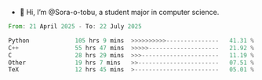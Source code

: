 - 👋 Hi, I’m @Sora-o-tobu, a student major in computer science.

<!--START_SECTION:waka-->

```rust
From: 21 April 2025 - To: 22 July 2025

Python             105 hrs 9 mins  >>>>>>>>>>---------------   41.31 %
C++                55 hrs 47 mins  >>>>>--------------------   21.92 %
C                  28 hrs 29 mins  >>>----------------------   11.19 %
Other              19 hrs 7 mins   >>-----------------------   07.51 %
TeX                12 hrs 45 mins  >------------------------   05.01 %
```

<!--END_SECTION:waka-->

<!---
<img align='center' src='https://raw.githubusercontent.com/Sora-o-tobu/Sora-o-tobu/main/OneLastSora.png' width='410px'>
--->
<!---
Sora-o-tobu/Sora-o-tobu is a ✨ special ✨ repository because its `README.md` (this file) appears on your GitHub profile.
You can click the Preview link to take a look at your changes.
--->
